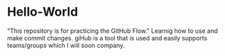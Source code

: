 # Hello-World
"This repository is for practicing the GitHub Flow."
Learnig how to use and make commit changes. giHub is a tool that is used and easily supports teams/groups which I will soon company.
